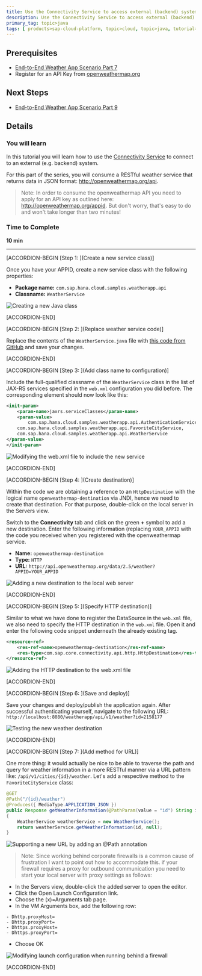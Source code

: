 ```yaml
---
title: Use the Connectivity Service to access external (backend) systems.
description: Use the Connectivity Service to access external (backend) systems.
primary_tag: topic>java
tags: [ products>sap-cloud-platform, topic>cloud, topic>java, tutorial>intermediate]
---
```


## Prerequisites  
- [End-to-End Weather App Scenario Part 7](https://www.sap.com/developer/tutorials/hcp-java-weatherapp-part7.html)
- Register for an API Key from [openweathermap.org](http://openweathermap.org/appid)

## Next Steps
- [End-to-End Weather App Scenario Part 9](https://www.sap.com/developer/tutorials/hcp-java-weatherapp-part9.html)

## Details
### You will learn  
In this tutorial you will learn how to use the [Connectivity Service](https://help.hana.ondemand.com/help/frameset.htm?e54cc8fbbb571014beb5caaf6aa31280.html) to connect to an external (e.g. backend) system.

For this part of the series, you will consume a RESTful weather service that returns data in JSON format: <http://openweathermap.org/api>.

>Note: In order to consume the openweathermap API you need to apply for an API key as outlined here: <http://openweathermap.org/appid>. But don't worry, that's easy to do and won't take longer than two minutes!


### Time to Complete
**10 min**

---


[ACCORDION-BEGIN [Step 1: ](Create a new service class)]

Once you have your APPID, create a new service class with the following properties:

- **Package name:** `com.sap.hana.cloud.samples.weatherapp.api`
- **Classname:** `WeatherService`

![Creating a new Java class](https://raw.githubusercontent.com/SAPDocuments/Tutorials/master/tutorials/hcp-java-weatherapp-part8/e2e_08-1.png)


[ACCORDION-END]

[ACCORDION-BEGIN [Step 2: ](Replace weather service code)]

Replace the contents of the `WeatherService.java` file with [this code from GitHub](https://raw.githubusercontent.com/SAP/cloud-weatherapp/0f16e22720cbc5032e9a63af4ee95e2ead6e0761/src/main/java/com/sap/hana/cloud/samples/weatherapp/api/WeatherService.java) and save your changes.



[ACCORDION-END]

[ACCORDION-BEGIN [Step 3: ](Add class name to configuration)]

Include the full-qualified classname of the `WeatherService` class in the list of JAX-RS services specified in the `web.xml` configuration you did before. The corresponding <init-param> element should now look like this:

```xml
<init-param>
	<param-name>jaxrs.serviceClasses</param-name>
   	<param-value>
   		com.sap.hana.cloud.samples.weatherapp.api.AuthenticationService,
	com.sap.hana.cloud.samples.weatherapp.api.FavoriteCityService,
	com.sap.hana.cloud.samples.weatherapp.api.WeatherService
</param-value>
</init-param>
```

![Modifying the web.xml file to include the new service](https://raw.githubusercontent.com/SAPDocuments/Tutorials/master/tutorials/hcp-java-weatherapp-part8/e2e_08-3.png)


[ACCORDION-END]

[ACCORDION-BEGIN [Step 4: ](Create destination)]

Within the code we are obtaining a reference to an `HttpDestination` with the logical name `openweathermap-destination` via JNDI, hence we need to create that destination. For that purpose, double-click on the local server in the Servers view.

Switch to the **Connectivity** tab and click on the green **+** symbol to add a new destination.  Enter the following information (replacing `YOUR_APPID` with the code you received when you registered with the openweathermap service.

- **Name:** `openweathermap-destination`
- **Type:** `HTTP`
- **URL:** `http://api.openweathermap.org/data/2.5/weather?APPID=YOUR_APPID`

![Adding a new destination to the local web server](https://raw.githubusercontent.com/SAPDocuments/Tutorials/master/tutorials/hcp-java-weatherapp-part8/e2e_08-4.png)


[ACCORDION-END]

[ACCORDION-BEGIN [Step 5: ](Specify HTTP destination)]

Similar to what we have done to register the DataSource in the `web.xml` file, we also need to specify the HTTP destination in the `web.xml` file. Open it and enter the following code snippet underneath the already existing tag.

```xml
<resource-ref>
	<res-ref-name>openweathermap-destination</res-ref-name>
	<res-type>com.sap.core.connectivity.api.http.HttpDestination</res-type>
</resource-ref>
```

![Adding the HTTP destination to the web.xml file](https://raw.githubusercontent.com/SAPDocuments/Tutorials/master/tutorials/hcp-java-weatherapp-part8/e2e_08-5.png)



[ACCORDION-END]

[ACCORDION-BEGIN [Step 6: ](Save and deploy)]

Save your changes and deploy/publish the application again. After successful authenticating yourself, navigate to the following URL: `http://localhost:8080/weatherapp/api/v1/weather?id=2158177`

![Testing the new weather destination](https://raw.githubusercontent.com/SAPDocuments/Tutorials/master/tutorials/hcp-java-weatherapp-part8/e2e_08-6.png)


[ACCORDION-END]

[ACCORDION-BEGIN [Step 7: ](Add method for URL)]

One more thing: it would actually be nice to be able to traverse the path and query for weather information in a more RESTful manner via a URL pattern like: `/api/v1/cities/{id}/weather`. Let's add a respective method to the `FavoriteCityService` class:

```java
@GET
@Path("/{id}/weather")
@Produces({ MediaType.APPLICATION_JSON })
public Response getWeatherInformation(@PathParam(value = "id") String id,    @Context SecurityContext ctx)
{
    WeatherService weatherService = new WeatherService();
    return weatherService.getWeatherInformation(id, null);
}
```

![Supporting a new URL by adding an @Path annotation](https://raw.githubusercontent.com/SAPDocuments/Tutorials/master/tutorials/hcp-java-weatherapp-part8/e2e_08-7.png)

>Note: Since working behind corporate firewalls is a common cause of frustration I want to point out how to accommodate this. if your firewall requires a proxy for outbound communication you need to start your local server with proxy settings as follows:

- In the Servers view, double-click the added server to open the editor.
- Click the Open Launch Configuration link.
- Choose the (x)=Arguments tab page.
- In the VM Arguments box, add the following row:

```
- Dhttp.proxyHost=
- Dhttp.proxyPort=
- Dhttps.proxyHost=
- Dhttps.proxyPort=
```    
- Choose OK

![Modifying launch configuration when running behind a firewall](https://raw.githubusercontent.com/SAPDocuments/Tutorials/master/tutorials/hcp-java-weatherapp-part8/e2e_08-Note.png)


[ACCORDION-END]


